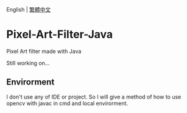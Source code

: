 English | [繁體中文](README_TCH.md)
# Pixel-Art-Filter-Java
Pixel Art filter made with Java

Still working on...

## Envirorment
I don't use any of IDE or project. So I will give a method of how to use opencv with javac in cmd and local envirorment.
